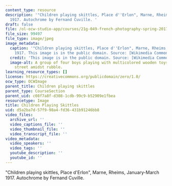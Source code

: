 ```yaml
---
content_type: resource
description: '"Children playing skittles, Place d''Erlon", Marne, Rheims, January-March
  1917. Autochrome by Fernand Cuville. '
draft: false
file: /ol-ocw-studio-app/courses/21g-049-french-photography-spring-2017/d5a2ba7d57f998a4fd36431b91246bb8_Skittles.jpg
file_size: 99497
file_type: image/jpeg
image_metadata:
  caption: '"Children playing skittles, Place d''Erlon", Marne, Rheims, January-March
    1917. This image is in the public domain. Source: [Wikimedia Commons](https://commons.wikimedia.org/wiki/File:Reims_place_Drouet_d%27Erlon_d%C3%A9but_1917.jpg).'
  credit: 'This image is in the public domain. Source: [Wikimedia Commons](https://commons.wikimedia.org/wiki/File:Reims_place_Drouet_d%27Erlon_d%C3%A9but_1917.jpg).'
  image-alt: A group of four boys playing with multicolored wooden toys on a cobblestone
    street amidst rubble.
learning_resource_types: []
license: https://creativecommons.org/publicdomain/zero/1.0/
ocw_type: OCWImage
parent_title: Children playing skittles
parent_type: CourseSection
parent_uid: c08f7a8f-d308-1cdb-99c9-b52909e1fbea
resourcetype: Image
title: Children Playing Skittles
uid: d5a2ba7d-57f9-98a4-fd36-431b91246bb8
video_files:
  archive_url: ''
  video_captions_file: ''
  video_thumbnail_file: ''
  video_transcript_file: ''
video_metadata:
  video_speakers: ''
  video_tags: ''
  youtube_description: ''
  youtube_id: ''
---
```

"Children playing skittles, Place d'Erlon", Marne, Rheims, January-March 1917. Autochrome by Fernand Cuville.